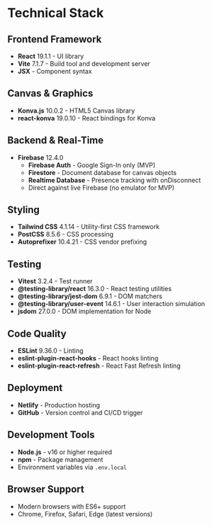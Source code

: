# Technical Stack

## Frontend Framework

- **React** 19.1.1 - UI library
- **Vite** 7.1.7 - Build tool and development server
- **JSX** - Component syntax

## Canvas & Graphics

- **Konva.js** 10.0.2 - HTML5 Canvas library
- **react-konva** 19.0.10 - React bindings for Konva

## Backend & Real-Time

- **Firebase** 12.4.0
  - **Firebase Auth** - Google Sign-In only (MVP)
  - **Firestore** - Document database for canvas objects
  - **Realtime Database** - Presence tracking with onDisconnect
  - Direct against live Firebase (no emulator for MVP)

## Styling

- **Tailwind CSS** 4.1.14 - Utility-first CSS framework
- **PostCSS** 8.5.6 - CSS processing
- **Autoprefixer** 10.4.21 - CSS vendor prefixing

## Testing

- **Vitest** 3.2.4 - Test runner
- **@testing-library/react** 16.3.0 - React testing utilities
- **@testing-library/jest-dom** 6.9.1 - DOM matchers
- **@testing-library/user-event** 14.6.1 - User interaction simulation
- **jsdom** 27.0.0 - DOM implementation for Node

## Code Quality

- **ESLint** 9.36.0 - Linting
- **eslint-plugin-react-hooks** - React hooks linting
- **eslint-plugin-react-refresh** - React Fast Refresh linting

## Deployment

- **Netlify** - Production hosting
- **GitHub** - Version control and CI/CD trigger

## Development Tools

- **Node.js** - v16 or higher required
- **npm** - Package management
- Environment variables via `.env.local`

## Browser Support

- Modern browsers with ES6+ support
- Chrome, Firefox, Safari, Edge (latest versions)
